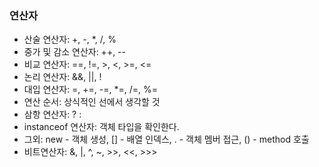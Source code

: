 ### 연산자
- 산술 연산자: +, -, *, /, %
- 중가 및 감소 연산자: ++, --
- 비교 연산자: ==, !=, >, <, >=, <=
- 논리 연산자: &&, ||, !
- 대입 연산자: =, +=, -=, *=, /=, %=
- 연산 순서: 상식적인 선에서 생각할 것
- 삼항 연산자: ? :
- instanceof 연산자: 객체 타입을 확인한다.
- 그외: new - 객체 생성, [] - 배열 인덱스, . - 객체 멤버 접근, () - method 호출
- 비트연산자: &, |, ^, ~, >>, <<, >>>